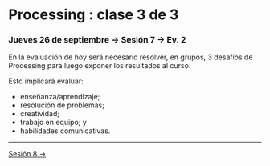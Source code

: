 # Processing : clase 3 de 3

### Jueves 26 de septiembre → Sesión 7 → Ev. 2


En la evaluación de hoy será necesario resolver, en grupos, 3 desafíos de Processing para luego exponer los resultados al curso. 

Esto implicará evaluar: 

- enseñanza/aprendizaje;
- resolución de problemas;
- creatividad;
- trabajo en equipo; y
- habilidades comunicativas.

-----------

[Sesión 8 →](https://github.com/profesorfaco/AUD5V0010-2019-2/tree/gh-pages/sesion-08)


